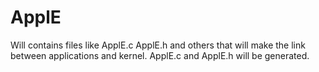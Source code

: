 # ApplE

Will contains files like ApplE.c ApplE.h and others that will make the link between 
applications and kernel. ApplE.c and ApplE.h will be generated.